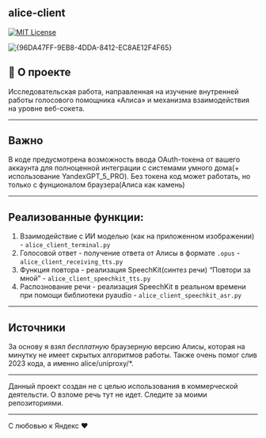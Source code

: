 ## alice-client

[![MIT License](https://camo.githubusercontent.com/0fa26894f0c44367acd14b9e5fc9e92ccd29fd826e1cc5937ad695860ad1f6c8/68747470733a2f2f696d672e736869656c64732e696f2f6e706d2f646d2f79616e6465782d616c6963652d636c69656e742e737667)](https://img.shields.io/npm/dm/yandex-alice-client.svg)

![{96DA47FF-9EB8-4DDA-8412-EC8AE12F4F65}](https://github.com/user-attachments/assets/4ea52b89-a207-43b4-ac31-bccef3594bcb)


## 🚀 О проекте
Исследовательская работа, направленная на изучение внутренней работы голосового помощника «Алиса» и механизма взаимодействия на уровне веб-сокета. 

---

## Важно
В коде предусмотрена возможность ввода OAuth-токена
от вашего аккаунта для полноценной интеграции с системами умного дома(+ использование YandexGPT_5_PRO). Без токена код может работать, но только с фунционалом браузера(Алиса как камень)

---

## Реализованные функции:
1.  Взаимодействие с ИИ моделью (как на приложенном изображении) - `alice_client_terminal.py`
2.  Голосовой ответ - получение ответа от Алисы в формате `.opus` - `alice_client_receiving_tts.py`
3.  Функция повтора - реализация SpeechKit(синтез речи) “Повтори за мной” - `alice_client_speechkit_tts.py`
4.  Распознование речи - реализация SpeechKit в реальном времени при помощи библиотеки pyaudio - `alice_client_speechkit_asr.py`
---

## Источники
За основу я взял *бесплатную* браузерную версию Алисы, которая на минутку не имеет скрытых алгоритмов работы. Также очень помог слив 2023 кода, а именно alice/uniproxy/*.

---

Данный проект создан не с целью использования в коммерческой деятельсти. О взломе речь тут не идет. Следите за моими репозиториями.

---

С любовью к Яндекс ❤️
